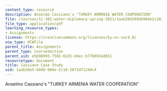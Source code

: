 ```yaml
---
content_type: resource
description: Anselmo Cassiano's "TURKEY ARMENIA WATER COOPERATION"
file: /courses/11-382-water-diplomacy-spring-2021/1aab20e568d6984e2c182071df124dc4_MIT11_382s21_Cassiano.pdf
file_type: application/pdf
learning_resource_types:
- Assignments
license: https://creativecommons.org/licenses/by-nc-sa/4.0/
ocw_type: OCWFile
parent_title: Assignments
parent_type: CourseSection
parent_uid: e5b98993-7502-62d1-d4ec-b7760924db51
resourcetype: Document
title: Cassiano Case Study
uid: 1aab20e5-68d6-984e-2c18-2071df124dc4
---
```

Anselmo Cassiano's "TURKEY ARMENIA WATER COOPERATION"